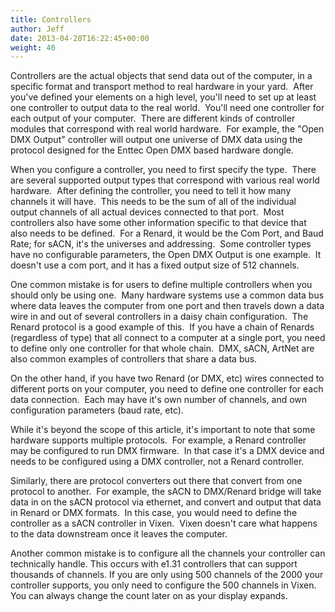 ```yaml
---
title: Controllers
author: Jeff
date: 2013-04-28T16:22:45+00:00
weight: 40
---
```

Controllers are the actual objects that send data out of the computer, in a specific format and transport method to real hardware in your yard.  After you've defined your elements on a high level, you'll need to set up at least one controller to output data to the real world.  You'll need one controller for each output of your computer.  There are different kinds of controller modules that correspond with real world hardware.  For example, the "Open DMX Output" controller will output one universe of DMX data using the protocol designed for the Enttec Open DMX based hardware dongle.

When you configure a controller, you need to first specify the type.  There are several supported output types that correspond with various real world hardware.  After defining the controller, you need to tell it how many channels it will have.  This needs to be the sum of all of the individual output channels of all actual devices connected to that port.  Most controllers also have some other information specific to that device that also needs to be defined.  For a Renard, it would be the Com Port, and Baud Rate; for sACN, it's the universes and addressing.  Some controller types have no configurable parameters, the Open DMX Output is one example.  It doesn't use a com port, and it has a fixed output size of 512 channels.

One common mistake is for users to define multiple controllers when you should only be using one.  Many hardware systems use a common data bus where data leaves the computer from one port and then travels down a data wire in and out of several controllers in a daisy chain configuration.  The Renard protocol is a good example of this.  If you have a chain of Renards (regardless of type) that all connect to a computer at a single port, you need to define only one controller for that whole chain.  DMX, sACN, ArtNet are also common examples of controllers that share a data bus.

On the other hand, if you have two Renard (or DMX, etc) wires connected to different ports on your computer, you need to define one controller for each data connection.  Each may have it's own number of channels, and own configuration parameters (baud rate, etc).

While it's beyond the scope of this article, it's important to note that some hardware supports multiple protocols.  For example, a Renard controller may be configured to run DMX firmware.  In that case it's a DMX device and needs to be configured using a DMX controller, not a Renard controller.

Similarly, there are protocol converters out there that convert from one protocol to another.  For example, the sACN to DMX/Renard bridge will take data in on the sACN protocol via ethernet, and convert and output that data in Renard or DMX formats.  In this case, you would need to define the controller as a sACN controller in Vixen.  Vixen doesn't care what happens to the data downstream once it leaves the computer.

Another common mistake is to configure all the channels your controller can technically handle. This occurs with e1.31 controllers that can support thousands of channels. If you are only using 500 channels of the 2000 your controller supports, you only need to configure the 500 channels in Vixen. You can always change the count later on as your display expands.